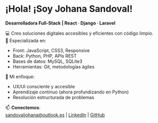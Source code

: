 # ¡Hola! ¡Soy Johana Sandoval!
**Desarrolladora Full-Stack | React · Django · Laravel**

💻 Creo soluciones digitales accesibles y eficientes con código limpio.  
🚀 Especializada en:  
- Front: JavaScript, CSS3, Responsive  
- Back: Python, PHP, APIs REST
- Bases de datos: MySQL, SQLite3
- Herramientas: Git, metodologías ágiles  

🌟 Mi enfoque:  
- UX/UI consciente y accesible  
- Aprendizaje continuo (ahora profundizando en Python)  
- Resolución estructurada de problemas  

📫 **Conectemos**:  
[sandovaljohana@outlook.es](mailto:sandovaljohana@outlook.es) | 
[LinkedIn](https://linkedin.com/in/sandovaljohana) | 
[GitHub](https://github.com/sandovaljohana72)
